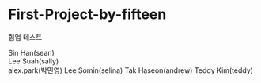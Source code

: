 # First-Project-by-fifteen
협업 테스트

Sin Han(sean)  
Lee Suah(sally)  
alex.park(박민영)
Lee Somin(selina)
Tak Haseon(andrew)
Teddy Kim(teddy)
